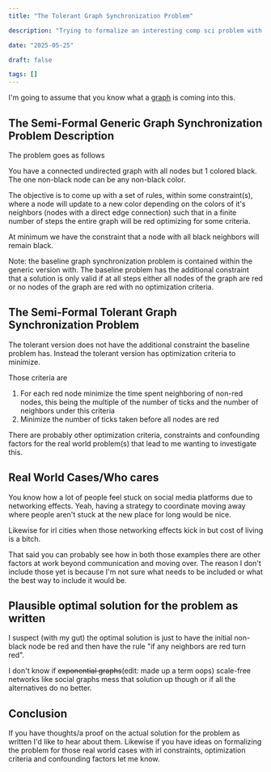```yaml
---
title: "The Tolerant Graph Synchronization Problem"

description: "Trying to formalize an interesting comp sci problem with real world applications."

date: "2025-05-25"

draft: false

tags: []
---
```


I'm going to assume that you know what a [graph](https://en.wikipedia.org/wiki/Graph_(discrete_mathematics)) is coming into this.

## The Semi-Formal Generic Graph Synchronization Problem Description

The problem goes as follows

You have a connected undirected graph with all nodes but 1 colored black.
The one non-black node can be any non-black color.

The objective is to come up with a set of rules, within some constraint(s), where a node will update to a new color depending on the colors of it's neighbors (nodes with a direct edge connection) such that in a finite number of steps the entire graph will be red optimizing for some criteria.

At minimum we have the constraint that a node with all black neighbors will remain black.

Note: the baseline graph synchronization problem is contained within the generic version with. The baseline problem has the additional constraint that a solution is only valid if at all steps either all nodes of the graph are red or no nodes of the graph are red with no optimization criteria.

## The Semi-Formal Tolerant Graph Synchronization Problem

The tolerant version does not have the additional constraint the baseline problem has.
Instead the tolerant version has optimization criteria to minimize.

Those criteria are

1) For each red node minimize the time spent neighboring of non-red nodes, this being the multiple of the number of ticks and the number of neighbors under this criteria
2) Minimize the number of ticks taken before all nodes are red

There are probably other optimization criteria, constraints and confounding factors for the real world problem(s) that lead to me wanting to investigate this.

## Real World Cases/Who cares

You know how a lot of people feel stuck on social media platforms due to networking effects.
Yeah, having a strategy to coordinate moving away where people aren't stuck at the new place for long would be nice.

Likewise for irl cities when those networking effects kick in but cost of living is a bitch.

That said you can probably see how in both those examples there are other factors at work beyond communication and moving over.
The reason I don't include those yet is because I'm not sure what needs to be included or what the best way to include it would be.

## Plausible optimal solution for the problem as written

I suspect (with my gut) the optimal solution is just to have the initial non-black node be red and then have the rule "if any neighbors are red turn red".

I don't know if ~~exponential graphs~~(edit: made up a term oops) scale-free networks like social graphs mess that solution up though or if all the alternatives do no better.

## Conclusion

If you have thoughts/a proof on the actual solution for the problem as written I'd like to hear about them.
Likewise if you have ideas on formalizing the problem for those real world cases with irl constraints, optimization criteria and confounding factors let me know.
